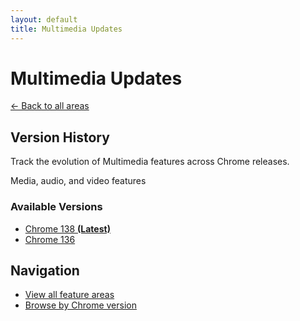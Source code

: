 ```yaml
---
layout: default
title: Multimedia Updates
---
```


# Multimedia Updates

[← Back to all areas](../)

## Version History

Track the evolution of Multimedia features across Chrome releases.

Media, audio, and video features



### Available Versions

- [Chrome 138 **(Latest)**](./chrome-138.html)
- [Chrome 136](./chrome-136.html)

## Navigation

- [View all feature areas](../)
- [Browse by Chrome version](../../versions/)
